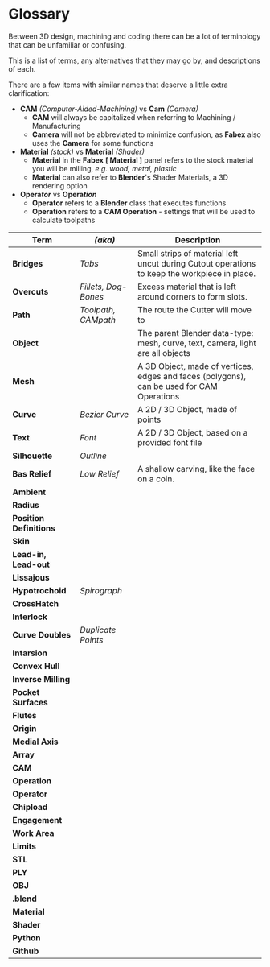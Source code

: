 # Glossary
Between 3D design, machining and coding there can be a lot of terminology that can be unfamiliar or confusing.

This is a list of terms, any alternatives that they may go by, and descriptions of each.

There are a few items with similar names that deserve a little extra clarification:
- **CAM** *(Computer-Aided-Machining)* vs **Cam** *(Camera)*
  - **CAM** will always be capitalized when referring to Machining / Manufacturing
  - **Camera** will not be abbreviated to minimize confusion, as **Fabex** also uses the **Camera** for some functions
- **Material** *(stock)* vs **Material** *(Shader)*
    - **Material** in the **Fabex** **[ Material ]** panel refers to the stock material you will be milling, *e.g. wood, metal, plastic*
    - **Material** can also refer to **Blender**'s Shader Materials, a 3D rendering option
- **Opera*tor*** vs **Opera*tion***
    - **Operator** refers to a **Blender** class that executes functions
    - **Operation** refers to a **CAM Operation** - settings that will be used to calculate toolpaths

| Term | _(aka)_ | Description |
|---|---|---|
| **Bridges** | *Tabs* | Small strips of material left uncut during Cutout operations to keep the workpiece in place. |
| **Overcuts** | *Fillets, Dog-Bones* | Excess material that is left around corners to form slots. |
| **Path** | *Toolpath, CAMpath* | The route the Cutter will move to |
| **Object** | | The parent Blender data-type: mesh, curve, text, camera, light are all objects |
| **Mesh** | | A 3D Object, made of vertices, edges and faces (polygons), can be used for CAM Operations |
| **Curve** | *Bezier Curve* | A 2D / 3D Object, made of points |
| **Text** | *Font* | A 2D / 3D Object, based on a provided font file |
| **Silhouette** | *Outline* | |
| **Bas Relief** | *Low Relief* | A shallow carving, like the face on a coin. |
| **Ambient** | | |
| **Radius** | | |
| **Position Definitions** | | |
| **Skin** | | |
| **Lead-in, Lead-out** | | |
| **Lissajous** | | |
| **Hypotrochoid** | *Spirograph* | |
| **CrossHatch** | | |
| **Interlock** | | |
| **Curve Doubles** | *Duplicate Points* | |
| **Intarsion** | | |
| **Convex Hull** | | |
| **Inverse Milling** | | |
| **Pocket Surfaces** | | |
| **Flutes** | | |
| **Origin** | | |
| **Medial Axis** | | |
| **Array** | | |
| **CAM** | | |
| **Operation** | | |
| **Operator** | | |
| **Chipload** | | |
| **Engagement** | | |
| **Work Area** | | |
| **Limits** | | |
| **STL** | | |
| **PLY** | | |
| **OBJ** | | |
| **.blend** | | |
| **Material** | | |
| **Shader** | | |
| **Python** | | |
| **Github** | | |